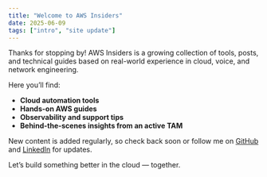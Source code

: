 ```yaml
---
title: "Welcome to AWS Insiders"
date: 2025-06-09
tags: ["intro", "site update"]
---
```


Thanks for stopping by! AWS Insiders is a growing collection of tools, posts, and technical guides based on real-world experience in cloud, voice, and network engineering.

Here you’ll find:
- **Cloud automation tools**
- **Hands-on AWS guides**
- **Observability and support tips**
- **Behind-the-scenes insights from an active TAM**

New content is added regularly, so check back soon or follow me on [GitHub](https://github.com/CloudsReign) and [LinkedIn](https://www.linkedin.com/in/christianlutes/) for updates.

Let’s build something better in the cloud — together.
